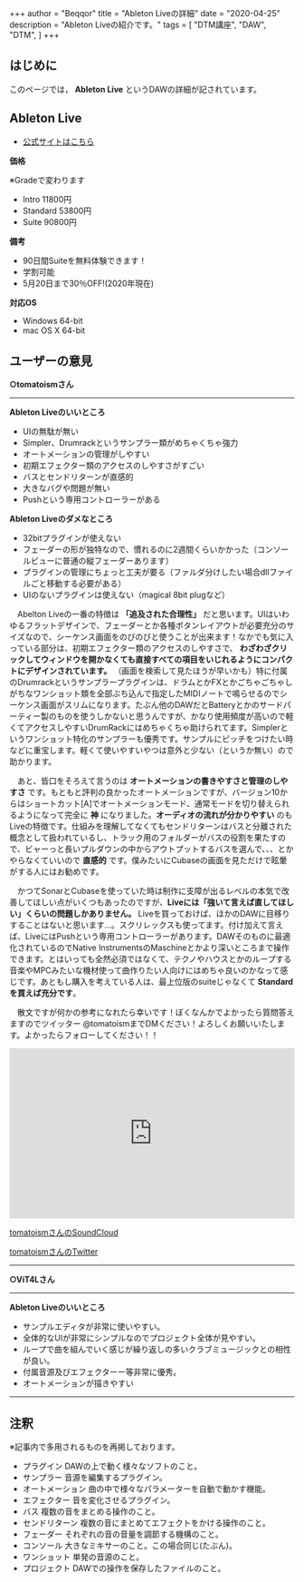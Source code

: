 +++
author = "Beqqor"
title = "Ableton Liveの詳細"
date = "2020-04-25"
description = "Ableton Liveの紹介です。"
tags = [
    "DTM講座", "DAW", "DTM",
]
+++
## はじめに

このページでは， **Ableton Live** というDAWの詳細が記されています。


## Ableton Live

- [公式サイトはこちら](https://www.ableton.com/ja/live/)

**価格**

※Gradeで変わります

- Intro     11800円
- Standard  53800円
- Suite     90800円

**備考**

- 90日間Suiteを無料体験できます！
- 学割可能
- 5月20日まで30％OFF!(2020年現在)

**対応OS**

- Windows 64-bit
- mac OS X 64-bit

## ユーザーの意見

**○tomatoismさん**
___
**Ableton Liveのいいところ**

  - ​​UIの無駄が無い
  - Simpler、Drumrackというサンプラー類がめちゃくちゃ強力
  - オートメーションの管理がしやすい
  - 初期エフェクター類のアクセスのしやすさがすごい
  - バスとセンドリターンが直感的
  - 大きなバグや問題が無い
  - Pushという専用コントローラーがある

**Ableton Liveのダメなところ**

  - 32bitプラグインが使えない
  - フェーダーの形が独特なので、慣れるのに2週間くらいかかった（コンソールビューに普通の縦フェーダーあります）
  - プラグインの管理にちょっと工夫が要る（ファルダ分けしたい場合dllファイルごと移動する必要がある）
  - UIのないプラグインは使えない（magical 8bit plugなど）  

　Abelton Liveの一番の特徴は **「追及された合理性」** だと思います。​​UIはいわゆるフラットデザインで、フェーダーとか各種ボタンレイアウトが必要充分のサイズなので、シーケンス画面をのびのびと使うことが出来ます！なかでも気に入っている部分は、初期エフェクター類のアクセスのしやすさで、 **わざわざクリックしてウィンドウを開かなくても直接すべての項目をいじれるようにコンパクトにデザインされています。** （画面を検索して見たほうが早いかも）特に付属のDrumrackというサンプラープラグインは、ドラムとかFXとかごちゃごちゃしがちなワンショット類を全部ぶち込んで指定したMIDIノートで鳴らせるのでシーケンス画面がスリムになります。たぶん他のDAWだとBatteryとかのサードパーティー製のものを使うしかないと思うんですが、かなり使用頻度が高いので軽くてアクセスしやすいDrumRackにはめちゃくちゃ助けられてます。Simplerというワンショット特化のサンプラーも優秀です。サンプルにピッチをつけたい時などに重宝します。軽くて使いやすいやつは意外と少ない（というか無い）ので助かります。

　あと、皆口をそろえて言うのは **オートメーションの書きやすさと管理のしやすさ** です。もともと評判の良かったオートメーションですが、バージョン10からはショートカット[A]でオートメーションモード、通常モードを切り替えられるようになって完全に **神** になりました。**オーディオの流れが分かりやすい** のもLiveの特徴です。仕組みを理解してなくてもセンドリターンはバスと分離された概念として扱われているし、トラック用のフォルダーがバスの役割を果たすので、ビャーっと長いプルダウンの中からアウトプットするバスを選んで、、、とかやらなくていいので **直感的** です。僕みたいにCubaseの画面を見ただけで眩暈がする人にはお勧めです。

　かつてSonarとCubaseを使っていた時は制作に支障が出るレベルの本気で改善してほしい点がいくつもあったのですが、**Liveには「強いて言えば直してほしい」くらいの問題しかありません。** Liveを買っておけば、ほかのDAWに目移りすることはないと思います...。スクリレックスも使ってます。付け加えて言えば、LiveにはPushという専用コントローラーがあります。DAWそのものに最適化されているのでNative InstrumentsのMaschineとかより深いところまで操作できます。とはいっても全然必須ではなくて、テクノやハウスとかのループする音楽やMPCみたいな機材使って曲作りたい人向けにはめちゃ良いのかなって感じです。あともし購入を考えている人は、最上位版のsuiteじゃなくて **Standardを買えば充分です**。

  　散文ですが何かの参考になれたら幸いです！ぼくなんかでよかったら質問答えますのでツイッター @tomatoismまでDMください！よろしくお願いいたします。よかったらフォローしてください！！

  <iframe width="100%" height="300" scrolling="no" frameborder="no" allow="autoplay" src="https://w.soundcloud.com/player/?url=https%3A//api.soundcloud.com/tracks/795987178&color=%23ff5500&auto_play=false&hide_related=false&show_comments=true&show_user=true&show_reposts=false&show_teaser=true&visual=true"></iframe>

  [tomatoismさんのSoundCloud](https://soundcloud.com/tomatoism)

  [tomatoismさんのTwitter](https://twitter.com/tomatoism)
  ___

**○ViT4Lさん**

___
**Ableton Liveのいいところ**

  - サンプルエディタが非常に使いやすい。
  - 全体的なUIが非常にシンプルなのでプロジェクト全体が見やすい。
  - ループで曲を組んでいく感じが繰り返しの多いクラブミュージックとの相性が良い。
  - 付属音源及びエフェクターー等非常に優秀。
  - オートメーションが描きやすい
  ___


## 注釈

※記事内で多用されるものを再掲しております。

- プラグイン    DAWの上で動く様々なソフトのこと。
- サンプラー    音源を編集するプラグイン。
- オートメーション    曲の中で様々なパラメーターを自動で動かす機能。
- エフェクター    音を変化させるプラグイン。
- バス    複数の音をまとめる操作のこと。
- センドリターン    複数の音にまとめてエフェクトをかける操作のこと。
- フェーダー    それぞれの音の音量を調節する機構のこと。
- コンソール    大きなミキサーのこと。この場合同じ(たぶん)。
- ワンショット    単発の音源のこと。
- プロジェクト    DAWでの操作を保存したファイルのこと。
